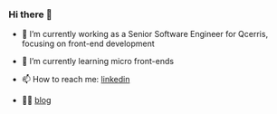 ### Hi there 👋

<!--
**dsaga/dsaga** is a ✨ _special_ ✨ repository because its `README.md` (this file) appears on your GitHub profile.

Here are some ideas to get you started:

- 🔭 I’m currently working on ...
- 🌱 I’m currently learning ...
- 👯 I’m looking to collaborate on ...
- 🤔 I’m looking for help with ...
- 💬 Ask me about ...
- 📫 How to reach me: ...
- 😄 Pronouns: ...
- ⚡ Fun fact: ...
-->

- 🔭 I’m currently working as a Senior Software Engineer for Qcerris, focusing on front-end development
- 🌱 I’m currently learning micro front-ends
- 📫 How to reach me: [linkedin](https://www.linkedin.com/in/dusan-petkovic-5116b570/)

- ✍🏽 [blog](http://dusanpetkovicdsaga.github.io/blog/)
<!--
 - 📄 [CV](https://github.com/dsaga/dsaga.github.io/blob/master/cv/cv.md) 
 -->
